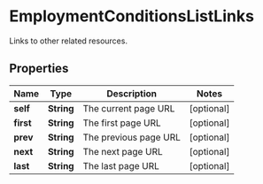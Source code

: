 

# EmploymentConditionsListLinks

Links to other related resources.

## Properties

| Name | Type | Description | Notes |
|------------ | ------------- | ------------- | -------------|
|**self** | **String** | The current page URL |  [optional] |
|**first** | **String** | The first page URL |  [optional] |
|**prev** | **String** | The previous page URL |  [optional] |
|**next** | **String** | The next page URL |  [optional] |
|**last** | **String** | The last page URL |  [optional] |



